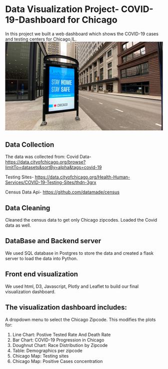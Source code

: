 # Data Visualization Project- COVID-19-Dashboard for Chicago

In this project we built a web dashboard which shows the COVID-19 cases and testing centers for Chicago,IL.
![chicago](49692206858_7bbcb325ef_k.jpg)

## Data Collection
The data was collected from:
Covid Data-
https://data.cityofchicago.org/browse?limitTo=datasets&sortBy=alpha&tags=covid-19

Testing Sites-
https://data.cityofchicago.org/Health-Human-Services/COVID-19-Testing-Sites/thdn-3grx

Census Data Api- https://github.com/datamade/census

## Data Cleaning
Cleaned the census data to get only Chicago zipcodes. Loaded the Covid data as well. 

## DataBase and Backend server
We used SQL database in Postgres to store the data and created a flask server to load the data into Python.

## Front end visualization
We used html, D3, Javascript, Plotly and Leaflet to build our final visualization dashboard.

## The visualization dashboard includes:
A dropdown menu to select the Chicago Zipcode. This modifies the plots for:
1. Line Chart: Postive Tested Rate And Death Rate
2. Bar Chart: COVID-19 Progression in Chicago
3. Doughnut Chart: Race Distribution by Zipcode
4. Table: Demographics per zipcode
5. Chicago Map: Testing sites
6. Chicago Map: Positive Cases concentration

